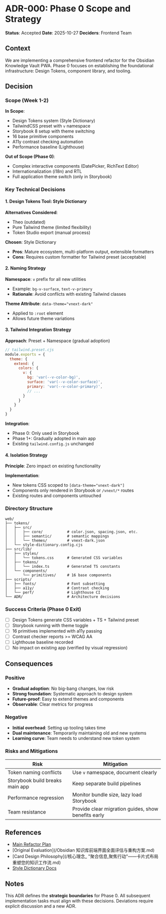 # ADR-000: Phase 0 Scope and Strategy

**Status**: Accepted
**Date**: 2025-10-27
**Deciders**: Frontend Team

## Context

We are implementing a comprehensive frontend refactor for the Obsidian Knowledge Vault PWA. Phase 0 focuses on establishing the foundational infrastructure: Design Tokens, component library, and tooling.

## Decision

### Scope (Week 1-2)

**In Scope**:
- Design Tokens system (Style Dictionary)
- TailwindCSS preset with `v` namespace
- Storybook 8 setup with theme switching
- 16 base primitive components
- A11y contrast checking automation
- Performance baseline (Lighthouse)

**Out of Scope (Phase 0)**:
- Complex interactive components (DatePicker, RichText Editor)
- Internationalization (i18n) and RTL
- Full application theme switch (only in Storybook)

### Key Technical Decisions

#### 1. Design Tokens Tool: Style Dictionary

**Alternatives Considered**:
- Theo (outdated)
- Pure Tailwind theme (limited flexibility)
- Token Studio export (manual process)

**Chosen**: Style Dictionary
- **Pros**: Mature ecosystem, multi-platform output, extensible formatters
- **Cons**: Requires custom formatter for Tailwind preset (acceptable)

#### 2. Naming Strategy

**Namespace**: `v` prefix for all new utilities
- Example: `bg-v-surface`, `text-v-primary`
- **Rationale**: Avoid conflicts with existing Tailwind classes

**Theme Attribute**: `data-theme="vnext-dark"`
- Applied to `:root` element
- Allows future theme variations

#### 3. Tailwind Integration Strategy

**Approach**: Preset + Namespace (gradual adoption)

```javascript
// tailwind.preset.cjs
module.exports = {
  theme: {
    extend: {
      colors: {
        v: {
          bg: 'var(--v-color-bg)',
          surface: 'var(--v-color-surface)',
          primary: 'var(--v-color-primary)',
          // ...
        }
      }
    }
  }
}
```

**Integration**:
- Phase 0: Only used in Storybook
- Phase 1+: Gradually adopted in main app
- Existing `tailwind.config.js` unchanged

#### 4. Isolation Strategy

**Principle**: Zero impact on existing functionality

**Implementation**:
- New tokens CSS scoped to `[data-theme="vnext-dark"]`
- Components only rendered in Storybook or `/vnext/*` routes
- Existing routes and components untouched

### Directory Structure

```
web/
├── tokens/
│   ├── src/
│   │   ├── core/           # color.json, spacing.json, etc.
│   │   ├── semantic/       # semantic mappings
│   │   └── themes/         # vnext-dark.json
│   └── style-dictionary.config.cjs
├── src/lib/
│   ├── styles/
│   │   └── tokens.css      # Generated CSS variables
│   ├── tokens/
│   │   └── index.ts        # Generated TS constants
│   └── components/
│       └── primitives/     # 16 base components
├── scripts/
│   ├── fonts/              # Font subsetting
│   ├── a11y/               # Contrast checking
│   └── perf/               # Lighthouse CI
└── ADR/                    # Architecture decisions
```

### Success Criteria (Phase 0 Exit)

- [ ] Design Tokens generate CSS variables + TS + Tailwind preset
- [ ] Storybook running with theme toggle
- [ ] 16 primitives implemented with a11y passing
- [ ] Contrast checker reports >= WCAG AA
- [ ] Lighthouse baseline recorded
- [ ] No impact on existing app (verified by visual regression)

## Consequences

### Positive

- **Gradual adoption**: No big-bang changes, low risk
- **Strong foundation**: Systematic approach to design system
- **Future-proof**: Easy to extend themes and components
- **Observable**: Clear metrics for progress

### Negative

- **Initial overhead**: Setting up tooling takes time
- **Dual maintenance**: Temporarily maintaining old and new systems
- **Learning curve**: Team needs to understand new token system

### Risks and Mitigations

| Risk | Mitigation |
|------|------------|
| Token naming conflicts | Use `v` namespace, document clearly |
| Storybook build breaks main app | Keep separate build pipelines |
| Performance regression | Monitor bundle size, lazy load Storybook |
| Team resistance | Provide clear migration guides, show benefits early |

## References

- [Main Refactor Plan](/docs/FRONTEND_REFACTOR_MASTER_PLAN.md)
- [Original Evaluation](/Obsidian 知识库前端界面全面评估与重构方案.md)
- [Card Design Philosophy](/核心理念_ "聚合信息,聚焦行动"——卡片式布局重塑您的知识工作流.md)
- [Style Dictionary Docs](https://amzn.github.io/style-dictionary/)

## Notes

This ADR defines the **strategic boundaries** for Phase 0. All subsequent implementation tasks must align with these decisions. Deviations require explicit discussion and a new ADR.

